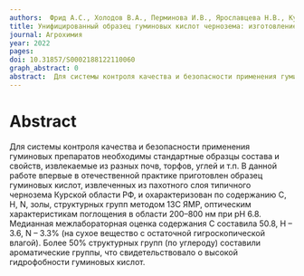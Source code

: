 ```yaml
---
authors:  Фрид А.С., Холодов В.А., Перминова И.В., Ярославцева Н.В., Куликова Н.А., Фарходов Ю.Р., Когут Б.М.
title: Унифицированный образец гуминовых кислот чернозема: изготовление, внутрилабораторная и межлабораторная метрологическая характеристика состава
journal: Агрохимия
year: 2022
pages:  
doi: 10.31857/S0002188122110060
graph_abstract: 0
abstract:  Для системы контроля качества и безопасности применения гуминовых препаратов необходимы стандартные образцы состава и свойств, извлекаемые из разных почв, торфов, углей и т.п. В данной работе впервые в отечественной практике приготовлен образец гуминовых кислот, извлеченных из пахотного слоя типичного чернозема Курской области РФ, и охарактеризован по содержанию С, Н, N, золы, структурных групп методом 13С ЯМР, оптическим характеристикам поглощения в области 200–800 нм при рН 6.8. Медианная межлабораторная оценка содержания С составила 50.8, Н – 3.6, N – 3.3% (на сухое вещество с остаточной гигроскопической влагой). Более 50% структурных групп (по углероду) составили ароматические группы, что свидетельствовало о высокой гидрофобности гуминовых кислот.
---
```



# Abstract

Для системы контроля качества и безопасности применения гуминовых препаратов необходимы стандартные образцы состава и свойств, извлекаемые из разных почв, торфов, углей и т.п. В данной работе впервые в отечественной практике приготовлен образец гуминовых кислот, извлеченных из пахотного слоя типичного чернозема Курской области РФ, и охарактеризован по содержанию С, Н, N, золы, структурных групп методом 13С ЯМР, оптическим характеристикам поглощения в области 200–800 нм при рН 6.8. Медианная межлабораторная оценка содержания С составила 50.8, Н – 3.6, N – 3.3% (на сухое вещество с остаточной гигроскопической влагой). Более 50% структурных групп (по углероду) составили ароматические группы, что свидетельствовало о высокой гидрофобности гуминовых кислот.